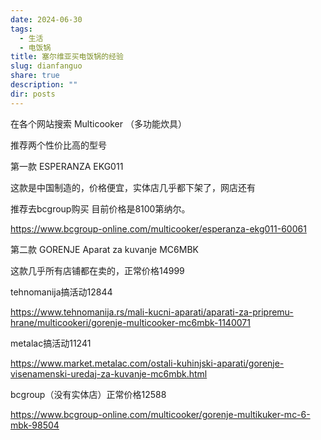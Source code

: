 ```yaml
---
date: 2024-06-30
tags:
  - 生活
  - 电饭锅
title: 塞尔维亚买电饭锅的经验
slug: dianfanguo
share: true
description: ""
dir: posts
---
```


在各个网站搜索  Multicooker  （多功能炊具）  

推荐两个性价比高的型号

第一款   ESPERANZA EKG011

这款是中国制造的，价格便宜，实体店几乎都下架了，网店还有

推荐去bcgroup购买  目前价格是8100第纳尔。

https://www.bcgroup-online.com/multicooker/esperanza-ekg011-60061


第二款  GORENJE Aparat za kuvanje MC6MBK

这款几乎所有店铺都在卖的，正常价格14999

tehnomanija搞活动12844

https://www.tehnomanija.rs/mali-kucni-aparati/aparati-za-pripremu-hrane/multicookeri/gorenje-multicooker-mc6mbk-1140071


metalac搞活动11241

https://www.market.metalac.com/ostali-kuhinjski-aparati/gorenje-visenamenski-uredaj-za-kuvanje-mc6mbk.html



bcgroup（没有实体店）正常价格12588

https://www.bcgroup-online.com/multicooker/gorenje-multikuker-mc-6-mbk-98504







